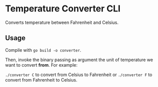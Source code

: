 # Temperature Converter CLI

Converts temperature between Fahrenheit and Celsius.

## Usage

Compile with `go build -o converter`.

Then, invoke the binary passing as argument the unit of temperature we want to convert **from**.
For example:

`./converter C` to convert from Celsius to Fahrenheit or `./converter F` to convert from Fahrenheit to Celsius.
